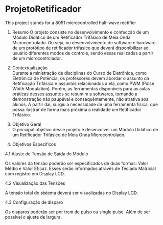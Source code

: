 # ProjetoRetificador
This project stands for a 8051 microcontrolled half-wave rectifier

1. Resumo
O projeto consiste no desenvolvimento e confecção de um Módulo Didático de um Retificador Trifásico de Meia Onda Microcontrolado. Ou seja, no desenvolvimento de software e hardware de um protótipo de retificador trifásico que deverá disponibilizar ao usuário diferentes modos de controle, sendo essas realizadas a partir de um microcontrolador.

2. Contextualização  
Durante a ministração de disciplinas do Curso de Eletrônica, como Eletrônica de Potência, os professores devem abordar o assunto da Retificação Trifásica e assuntos relacionados a ela, como PWM (Pulse Width Modulation). Porém, as ferramentas disponíveis para as aulas práticas desses assuntos se resumim a softwares, tornando a demonstração não paupável e consequêntemente, não atrativa aos alunos. A partir daí, surgiu a necessidade de uma ferramenta física, que possa ilustrar de forma mais próxima a realidade um Retificador Trifásico.

3. Objetivo Geral  
O principal objetivo desse projeto é desenvolver um Módulo Didático de um Retificador Trifásico de Meia Onda Microcontrolado.

4. Objetivos Específicos

4.1 Ajuste de Tensão de Saída do Módulo 

  Os valores da tensão poderão ser especificados de duas formas: Valor Médio e Valor Eficaz. Esses serão informados através de                               Teclado Matricial com registro em Display LCD.

4.2 Visualização das Tensões

  A tensão total do sistema deverá ser visualizadas no Display LCD.

4.3 Configuração de disparo


  Os disparos poderão ser por trem de pulso ou single pulse. Além de ser possível o ajuste de largura.
